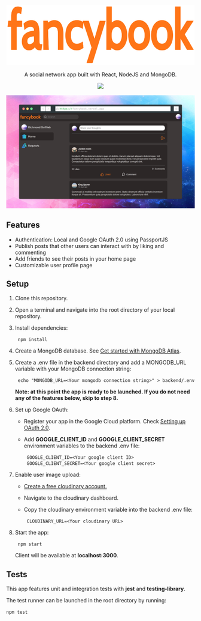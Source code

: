<p align="center">
  <img src="./frontend/src/img/fancybook.png" height="160" />
</p>

<p align="center">
  A social network app built with React, NodeJS and MongoDB.
</p>

<p align="center">
  <img src="https://skills.thijs.gg/icons?i=js,react,styledcomponents,nodejs,mongodb,jest" />
</p>

<p align="center">
  <img src="./frontend/src/img/fancybook-screenshot.png" />
</p>

## Features

* Authentication: Local and Google OAuth 2.0 using PassportJS
* Publish posts that other users can interact with by liking and commenting
* Add friends to see their posts in your home page
* Customizable user profile page

## Setup

1. Clone this repository.
2. Open a terminal and navigate into the root directory of your local repository.
3. Install dependencies:

        npm install

4. Create a MongoDB database. See [Get started with MongoDB Atlas](https://www.freecodecamp.org/news/get-started-with-mongodb-atlas/).
5. Create a .env file in the backend directory and add a MONGODB_URL variable with your MongoDB connection string:

        echo "MONGODB_URL=<Your mongodb connection string>" > backend/.env

   **Note: at this point the app is ready to be launched. If you do not need any of the features below, skip to step 8.**
6. Set up Google OAuth:
   - Register your app in the Google Cloud platform. Check [Setting up OAuth 2.0](https://support.google.com/cloud/answer/6158849?hl=en).
   - Add **GOOGLE_CLIENT_ID** and **GOOGLE_CLIENT_SECRET** environment variables to the backend .env file:
   
          GOOGLE_CLIENT_ID=<Your google client ID>
          GOOGLE_CLIENT_SECRET=<Your google client secret>

7. Enable user image upload:
   - [Create a free cloudinary account.](https://cloudinary.com/users/register_free)
   - Navigate to the cloudinary dashboard.
   - Copy the cloudinary environment variable into the backend .env file:
   
          CLOUDINARY_URL=<Your cloudinary URL>

8. Start the app:

        npm start

   Client will be available at **localhost:3000**.

## Tests

This app features unit and integration tests with **jest** and **testing-library**.

The test runner can be launched in the root directory by running:

    npm test
